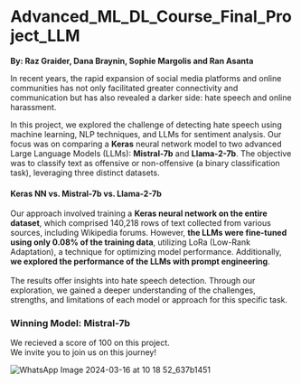 # Advanced_ML_DL_Course_Final_Project_LLM
**By: Raz Graider, Dana Braynin, Sophie Margolis and Ran Asanta**<br>

In recent years, the rapid expansion of social media platforms and online communities has not only facilitated greater connectivity and communication but has also revealed a darker side: hate speech and online harassment.<br>

In this project, we explored the challenge of detecting hate speech using machine learning, NLP techniques, and LLMs for sentiment analysis. Our focus was on comparing a **Keras** neural network model to two advanced Large Language Models (LLMs): **Mistral-7b** and **Llama-2-7b**. The objective was to classify text as offensive or non-offensive (a binary classification task), leveraging three distinct datasets.

#### **Keras NN vs. Mistral-7b vs. Llama-2-7b**
Our approach involved training a **Keras neural network on the entire dataset**, which comprised 140,218 rows of text collected from various sources, including Wikipedia forums. However, **the LLMs were fine-tuned using only 0.08% of the training data**, utilizing LoRa (Low-Rank Adaptation), a technique for optimizing model performance. Additionally, **we explored the performance of the LLMs with prompt engineering**.<br><br>
The results offer insights into hate speech detection. Through our exploration, we gained a deeper understanding of the challenges, strengths, and limitations of each model or approach for this specific task. 

### Winning Model: Mistral-7b

We recieved a score of 100 on this project.<br>
We invite you to join us on this journey!

![WhatsApp Image 2024-03-16 at 10 18 52_637b1451](https://github.com/DanaBraynin/Advanced_ML_DL_Course_Final_Project_LLM/assets/114236961/5a4eb6af-8690-49b3-a1c5-1722a7c0409e)
